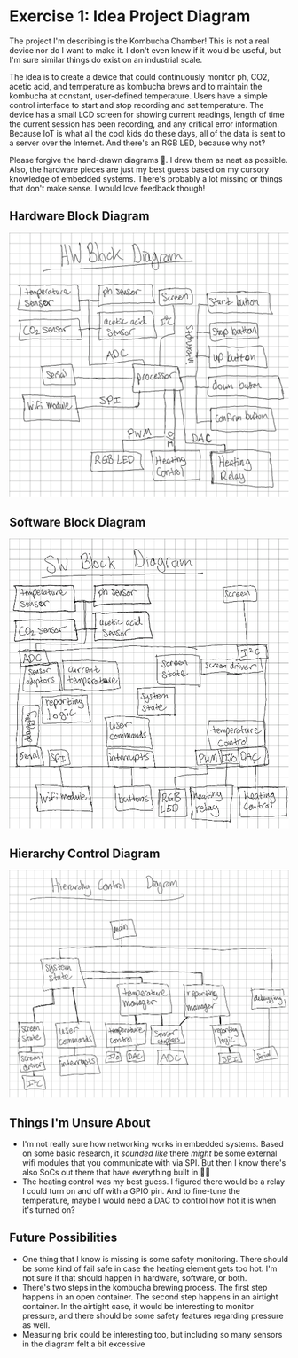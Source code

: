 # Exercise 1: Idea Project Diagram

The project I'm describing is the Kombucha Chamber! This is not a real device nor do I want to make it. I don't even know if it would be useful, but I'm sure similar things do exist on an industrial scale.

The idea is to create a device that could continuously monitor ph, CO2, acetic acid, and temperature as kombucha brews and to maintain the kombucha at constant, user-defined temperature. Users have a simple control interface to start and stop recording and set temperature. The device has a small LCD screen for showing current readings, length of time the current session has been recording, and any critical error information. Because IoT is what all the cool kids do these days, all of the data is sent to a server over the Internet. And there's an RGB LED, because why not?

Please forgive the hand-drawn diagrams 😬. I drew them as neat as possible. Also, the hardware pieces are just my best guess based on my cursory knowledge of embedded systems. There's probably a lot missing or things that don't make sense. I would love feedback though!

## Hardware Block Diagram

![](./hw-block-diagram.png)

## Software Block Diagram

![](./sw-block-diagram.png)

## Hierarchy Control Diagram

![](./hierarchy-control-diagram.png)

## Things I'm Unsure About

- I'm not really sure how networking works in embedded systems. Based on some basic research, it *sounded like* there *might* be some external wifi modules that you communicate with via SPI. But then I know there's also SoCs out there that have everything built in 🤷‍♂
- The heating control was my best guess. I figured there would be a relay I could turn on and off with a GPIO pin. And to fine-tune the temperature, maybe I would need a DAC to control how hot it is when it's turned on?

## Future Possibilities

- One thing that I know is missing is some safety monitoring. There should be some kind of fail safe in case the heating element gets too hot. I'm not sure if that should happen in hardware, software, or both.
- There's two steps in the kombucha brewing process. The first step happens in an open container. The second step happens in an airtight container. In the airtight case, it would be interesting to monitor pressure, and there should be some safety features regarding pressure as well.
- Measuring brix could be interesting too, but including so many sensors in the diagram felt a bit excessive